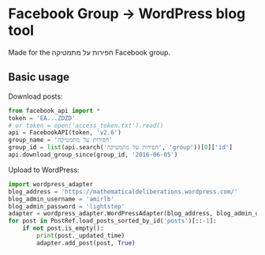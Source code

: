 # Facebook Group -> WordPress blog tool

Made for the חפירות על מתמטיקה Facebook group.

## Basic usage

Download posts:

```python
from facebook_api import *
token = 'EA...ZDZD'
# or token = open('access_token.txt').read()
api = FacebookAPI(token, 'v2.6')
group_name = 'חפירות על מתמטיקה'
group_id = list(api.search('חפירות על מתמטיקה', 'group'))[0]['id']
api.download_group_since(group_id, '2016-06-05')
```

Upload to WordPress:

```python
import wordpress_adapter
blog_address = 'https://mathematicaldeliberations.wordpress.com/'
blog_admin_username = 'amirlb'
blog_admin_password = 'lightstep'
adapter = wordpress_adapter.WordPressAdapter(blog_address, blog_admin_username, blog_admin_password, debug=True)
for post in PostRef.load_posts_sorted_by_id('posts')[::-1]:
    if not post.is_empty():
        print(post._updated_time)
        adapter.add_post(post, True)
```

